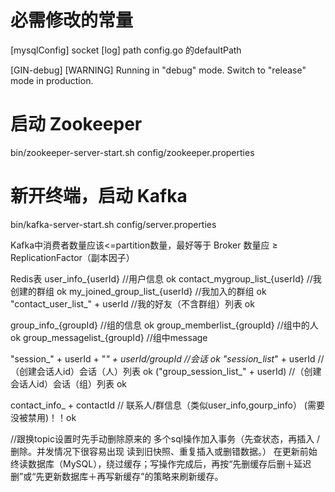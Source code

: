 # 必需修改的常量
[mysqlConfig] socket
[log] path
config.go 的defaultPath

[GIN-debug] [WARNING] Running in "debug" mode. Switch to "release" mode in production.

# 启动 Zookeeper
bin/zookeeper-server-start.sh config/zookeeper.properties

# 新开终端，启动 Kafka
bin/kafka-server-start.sh config/server.properties

Kafka中消费者数量应该<=partition数量，最好等于
Broker 数量应 ≥ ReplicationFactor（副本因子）


Redis表
user_info_{userId}            //用户信息 ok
contact_mygroup_list_{userId} //我创建的群组 ok
my_joined_group_list_{userId} //我加入的群组 ok
"contact_user_list_" + userId //我的好友（不含群组）列表 ok

group_info_{groupId}        //组的信息 ok
group_memberlist_{groupId}  //组中的人 ok
group_messagelist_{groupId} //组中message

"session_" + userId + "_" + userId/groupId //会话 ok
"session_list_" + userId   //（创建会话人id）会话（人）列表 ok
("group_session_list_" + userId) //（创建会话人id）会话（组）列表 ok

contact_info_  + contactId // 联系人/群信息（类似user_info,gourp_info） (需要没被禁用)！！ok

//跟换topic设置时先手动删除原来的
多个sql操作加入事务（先查状态，再插入 / 删除。并发情况下很容易出现 读到旧快照、重复插入或删错数据。）
在更新前始终读数据库（MySQL），绕过缓存；写操作完成后，再按“先删缓存后删＋延迟删”或“先更新数据库＋再写新缓存”的策略来刷新缓存。